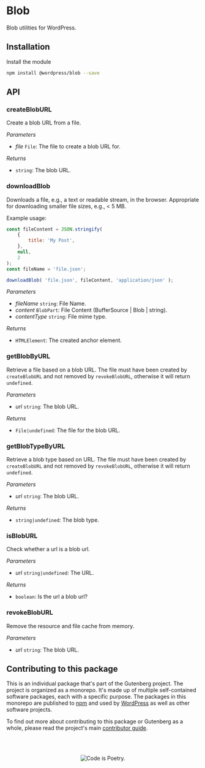 # Blob

Blob utilities for WordPress.

## Installation

Install the module

```bash
npm install @wordpress/blob --save
```

## API

<!-- START TOKEN(Autogenerated API docs) -->

### createBlobURL

Create a blob URL from a file.

_Parameters_

-   _file_ `File`: The file to create a blob URL for.

_Returns_

-   `string`: The blob URL.

### downloadBlob

Downloads a file, e.g., a text or readable stream, in the browser. Appropriate for downloading smaller file sizes, e.g., \< 5 MB.

Example usage:

```js
const fileContent = JSON.stringify(
	{
		title: 'My Post',
	},
	null,
	2
);
const fileName = 'file.json';

downloadBlob( 'file.json', fileContent, 'application/json' );
```

_Parameters_

-   _fileName_ `string`: File Name.
-   _content_ `BlobPart`: File Content (BufferSource | Blob | string).
-   _contentType_ `string`: File mime type.

_Returns_

-   `HTMLElement`: The created anchor element.

### getBlobByURL

Retrieve a file based on a blob URL. The file must have been created by `createBlobURL` and not removed by `revokeBlobURL`, otherwise it will return `undefined`.

_Parameters_

-   _url_ `string`: The blob URL.

_Returns_

-   `File|undefined`: The file for the blob URL.

### getBlobTypeByURL

Retrieve a blob type based on URL. The file must have been created by `createBlobURL` and not removed by `revokeBlobURL`, otherwise it will return `undefined`.

_Parameters_

-   _url_ `string`: The blob URL.

_Returns_

-   `string|undefined`: The blob type.

### isBlobURL

Check whether a url is a blob url.

_Parameters_

-   _url_ `string|undefined`: The URL.

_Returns_

-   `boolean`: Is the url a blob url?

### revokeBlobURL

Remove the resource and file cache from memory.

_Parameters_

-   _url_ `string`: The blob URL.

<!-- END TOKEN(Autogenerated API docs) -->

## Contributing to this package

This is an individual package that's part of the Gutenberg project. The project is organized as a monorepo. It's made up of multiple self-contained software packages, each with a specific purpose. The packages in this monorepo are published to [npm](https://www.npmjs.com/) and used by [WordPress](https://make.wordpress.org/core/) as well as other software projects.

To find out more about contributing to this package or Gutenberg as a whole, please read the project's main [contributor guide](https://github.com/WordPress/gutenberg/tree/HEAD/CONTRIBUTING.md).

<br /><br /><p align="center"><img src="https://s.w.org/style/images/codeispoetry.png?1" alt="Code is Poetry." /></p>
